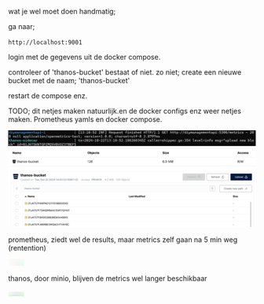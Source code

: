 wat je wel moet doen handmatig; 

ga naar;

`http://localhost:9001`

login met de gegevens uit de docker compose.

controleer of 'thanos-bucket' bestaat of niet. zo niet; 
create een nieuwe bucket met de naam; 'thanos-bucket' 

restart de compose enz. 

TODO; dit netjes maken natuurlijk.en de docker configs enz weer netjes maken. Prometheus yamls en docker compose.


![img.png](img.png)
![img_1.png](img_1.png)
![img_2.png](img_2.png)

prometheus, ziedt wel de results, maar metrics zelf gaan na 5 min weg (rentention)

![img_3.png](img_3.png)

thanos, door minio, blijven de metrics wel langer beschikbaar

![img_4.png](img_4.png)